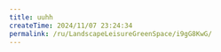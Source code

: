 ```yaml
---
title: uuhh
createTime: 2024/11/07 23:24:34
permalink: /ru/LandscapeLeisureGreenSpace/i9gG8KwG/
---
```


